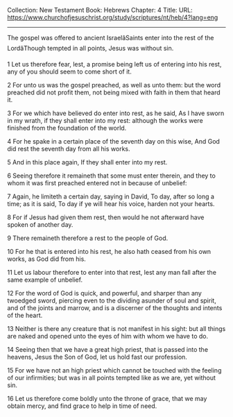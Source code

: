 Collection: New Testament
Book: Hebrews
Chapter: 4
Title: 
URL: https://www.churchofjesuschrist.org/study/scriptures/nt/heb/4?lang=eng

---

The gospel was offered to ancient IsraelâSaints enter into the rest of the LordâThough tempted in all points, Jesus was without sin.

1 Let us therefore fear, lest, a promise being left us of entering into his rest, any of you should seem to come short of it.

2 For unto us was the gospel preached, as well as unto them: but the word preached did not profit them, not being mixed with faith in them that heard it.

3 For we which have believed do enter into rest, as he said, As I have sworn in my wrath, if they shall enter into my rest: although the works were finished from the foundation of the world.

4 For he spake in a certain place of the seventh day on this wise, And God did rest the seventh day from all his works.

5 And in this place again, If they shall enter into my rest.

6 Seeing therefore it remaineth that some must enter therein, and they to whom it was first preached entered not in because of unbelief:

7 Again, he limiteth a certain day, saying in David, To day, after so long a time; as it is said, To day if ye will hear his voice, harden not your hearts.

8 For if Jesus had given them rest, then would he not afterward have spoken of another day.

9 There remaineth therefore a rest to the people of God.

10 For he that is entered into his rest, he also hath ceased from his own works, as God did from his.

11 Let us labour therefore to enter into that rest, lest any man fall after the same example of unbelief.

12 For the word of God is quick, and powerful, and sharper than any twoedged sword, piercing even to the dividing asunder of soul and spirit, and of the joints and marrow, and is a discerner of the thoughts and intents of the heart.

13 Neither is there any creature that is not manifest in his sight: but all things are naked and opened unto the eyes of him with whom we have to do.

14 Seeing then that we have a great high priest, that is passed into the heavens, Jesus the Son of God, let us hold fast our profession.

15 For we have not an high priest which cannot be touched with the feeling of our infirmities; but was in all points tempted like as we are, yet without sin.

16 Let us therefore come boldly unto the throne of grace, that we may obtain mercy, and find grace to help in time of need.
